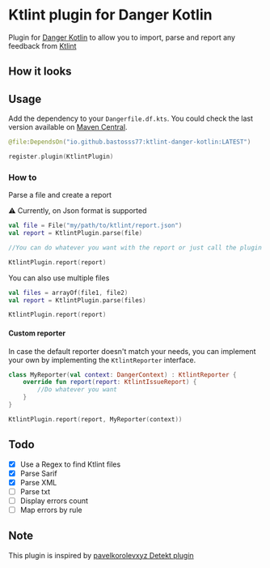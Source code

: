 # Ktlint plugin for Danger Kotlin

Plugin for [Danger Kotlin](https://google.com]) to allow you to import, parse and report any feedback from [Ktlint](https://github.com/pinterest/ktlint)

## How it looks

## Usage

Add the dependency to your `Dangerfile.df.kts`. You could check the last version available on [Maven Central]().

```kotlin
@file:DependsOn("io.github.bastosss77:ktlint-danger-kotlin:LATEST")

register.plugin(KtlintPlugin)
```

### How to

Parse a file and create a report

:warning: Currently, on Json format is supported 
```kotlin
val file = File("my/path/to/ktlint/report.json")
val report = KtlintPlugin.parse(file)

//You can do whatever you want with the report or just call the plugin to let Danger do its work

KtlintPlugin.report(report)
```

You can also use multiple files

```kotlin
val files = arrayOf(file1, file2)
val report = KtlintPlugin.parse(files)

KtlintPlugin.report(report)
```

#### Custom reporter

In case the default reporter doesn't match your needs, you can implement your own by implementing the `KtlintReporter` interface.

```kotlin
class MyReporter(val context: DangerContext) : KtlintReporter {
    override fun report(report: KtlintIssueReport) {
        //Do whatever you want
    }
}

KtlintPlugin.report(report, MyReporter(context))

```

## Todo

- [x] Use a Regex to find Ktlint files
- [x] Parse Sarif
- [x] Parse XML
- [ ] Parse txt
- [ ] Display errors count
- [ ] Map errors by rule

## Note
This plugin is inspired by [pavelkorolevxyz Detekt plugin](https://github.com/pavelkorolevxyz/danger-detekt-kotlin/tree/main?tab=readme-ov-file)